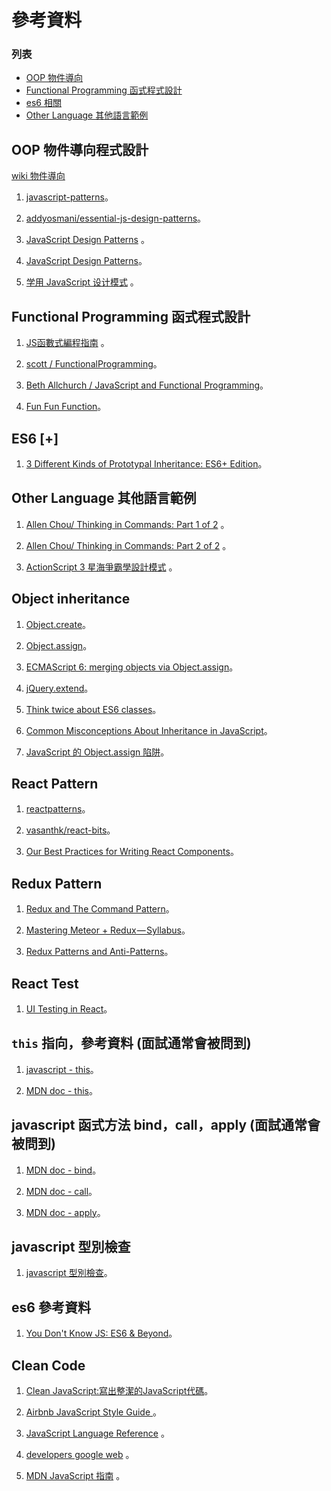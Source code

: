 # 參考資料

### 列表

- [OOP 物件導向](#oop)
- [Functional Programming 函式程式設計](#functional-programming)
- [es6 相關](#es6)
- [Other Language 其他語言範例](#other-language)







## <a name="oop"></a>OOP 物件導向程式設計


  [wiki 物件導向](https://zh.wikipedia.org/wiki/%E9%9D%A2%E5%90%91%E5%AF%B9%E8%B1%A1%E7%A8%8B%E5%BA%8F%E8%AE%BE%E8%AE%A1)


1. [javascript-patterns](http://shichuan.github.io/javascript-patterns/)。

2. [addyosmani/essential-js-design-patterns](https://github.com/addyosmani/essential-js-design-patterns)。

3. [JavaScript Design Patterns](http://www.dofactory.com/javascript/design-patterns) 。

4. [JavaScript Design Patterns](https://www.joezimjs.com/javascript/javascript-design-patterns-singleton/)。

5. [学用 JavaScript 设计模式](http://wiki.jikexueyuan.com/project/javascript-design-patterns/) 。



## <a name="functional-programming"></a>Functional Programming 函式程式設計

1. [JS函數式編程指南](https://www.gitbook.com/book/llh911001/mostly-adequate-guide-chinese/details) 。

2. [scott / FunctionalProgramming](http://scott.sauyet.com/Javascript/Talk/FunctionalProgramming/)。

3. [Beth Allchurch / JavaScript and Functional Programming](https://bethallchurch.github.io/JavaScript-and-Functional-Programming/)。

4. [Fun Fun Function](https://medium.com/humans-create-software)。



## <a name="es6"></a>ES6 [+]


1. [3 Different Kinds of Prototypal Inheritance: ES6+ Edition](https://medium.com/javascript-scene/3-different-kinds-of-prototypal-inheritance-es6-edition-32d777fa16c9)。


## <a name="other-language"></a>Other Language 其他語言範例

1. [Allen Chou/ Thinking in Commands: Part 1 of 2](https://code.tutsplus.com/tutorials/thinking-in-commands-part-1-of-2--active-3383) 。

2. [Allen Chou/ Thinking in Commands: Part 2 of 2](https://code.tutsplus.com/tutorials/thinking-in-commands-part-2-of-2--active-3537) 。

3. [ActionScript 3 星海爭霸學設計模式](https://www.youtube.com/playlist?list=PL8B19C3040F6381A2) 。


## Object inheritance

1. [Object.create](https://developer.mozilla.org/zh-TW/docs/Web/JavaScript/Reference/Global_Objects/Object/create)。

2. [Object.assign](https://developer.mozilla.org/zh-TW/docs/Web/JavaScript/Reference/Global_Objects/Object/assign)。

3. [ECMAScript 6: merging objects via Object.assign](http://2ality.com/2014/01/object-assign.html)。

4. [jQuery.extend](https://api.jquery.com/jquery.extend/)。

5. [Think twice about ES6 classes](http://christianalfoni.github.io/javascript/2015/01/01/think-twice-about-classes.html)。

6. [Common Misconceptions About Inheritance in JavaScript](https://medium.com/javascript-scene/common-misconceptions-about-inheritance-in-javascript-d5d9bab29b0a)。

7. [JavaScript 的 Object.assign 陷阱](https://jigsawye.com/2015/10/06/javascript-object-assign/)。



## React Pattern

1. [reactpatterns](https://github.com/chantastic/reactpatterns.com)。

2. [vasanthk/react-bits](https://github.com/vasanthk/react-bits?utm_source=mybridge&utm_medium=blog&utm_campaign=read_more)。

3. [Our Best Practices for Writing React Components](https://docs.wso2.com/display/AM200/apidocs/store/#!/operations#ApplicationCollection#applicationsGet)。



## Redux Pattern

1. [Redux and The Command Pattern](https://medium.com/front-end-developers/the-command-pattern-c51292e22ea7)。

2. [Mastering Meteor + Redux — Syllabus](https://medium.com/modern-user-interfaces/mastering-meteor-redux-syllabus-9bf9e1515cbf)。

3. [Redux Patterns and Anti-Patterns](https://tech.affirm.com/redux-patterns-and-anti-patterns-7d80ef3d53bc)。



## React Test

1. [UI Testing in React](https://voice.kadira.io/ui-testing-in-react-74fd90a5d58b)。



## ```this``` 指向，參考資料 (面試通常會被問到)

1. [javascript - this](https://software.intel.com/zh-cn/blogs/2013/10/09/javascript-this)。

2. [MDN doc - this](https://developer.mozilla.org/en-US/docs/Web/JavaScript/Reference/Operators/this)。



## javascript 函式方法 bind，call，apply (面試通常會被問到)

1. [MDN doc - bind](https://developer.mozilla.org/en-US/docs/Web/JavaScript/Reference/Global_Objects/Function/bind)。

2. [MDN doc - call](https://developer.mozilla.org/en-US/docs/Web/JavaScript/Reference/Global_Objects/Function/call)。

3. [MDN doc - apply](https://developer.mozilla.org/en-US/docs/Web/JavaScript/Reference/Global_Objects/Function/apply)。



## javascript 型別檢查

1. [javascript 型別檢查](https://developer.mozilla.org/zh-TW/docs/Web/JavaScript/Reference/Operators/typeof)。


## es6 參考資料

1. [You Don't Know JS: ES6 & Beyond](https://github.com/getify/You-Dont-Know-JS/tree/master/es6%20%26%20beyond)。


## Clean Code

1. [Clean JavaScript:寫出整潔的JavaScript代碼](https://segmentfault.com/a/1190000008039771#articleHeader0)。

2. [Airbnb JavaScript Style Guide ](https://github.com/airbnb/javascript) 。

3. [JavaScript Language Reference](https://docs.microsoft.com/en-us/scripting/javascript/javascript-language-reference) 。

4. [developers google web](https://developers.google.com/web/) 。

5. [MDN JavaScript 指南](https://developer.mozilla.org/zh-TW/docs/Web/JavaScript/Guide) 。




